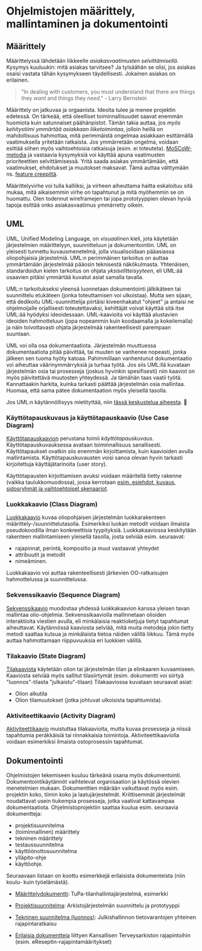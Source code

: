 # Ohjelmistojen määrittely, mallintaminen ja dokumentointi

## Määrittely

Määrittelyssä lähdetään liikkeelle *asiakasvaatimusten selvittämisellä*. Kysymys kuuluukin: mitä asiakas tarvitsee? Ja tylsäähän se olisi, jos asiakas osaisi vastata tähän kysymykseen täydellisesti. Jokainen asiakas on erilainen.

> "In dealing with customers, you must understand that there are things they *want* and things they *need*." - Larry Bernstein

Määrittely on jatkuvaa ja orgaanista. Ideoita tulee ja menee projektin edetessä. On tärkeää, että oleelliset toiminnallisuudet saavat enemmän huomiota kuin satunnaiset päähänpistot. Tämän takia auttaa, jos *myös kehitystiimi ymmärtää asiakkaan liiketoimintaa*, jolloin heillä on mahdollisuus hahmottaa, mitä perimmäistä ongelmaa asiakkaan esittämällä vaatimuksella yritetään ratkaista. Jos ymmärretään ongelma, voidaan esittää siihen myös vaihtoehtoisia ratkaisuja (esim. ei toteuteta). [MoSCoW-metodia](http://en.wikipedia.org/wiki/MoSCoW_Method) ja vastaavia kysymyksiä voi käyttää apuna vaatimusten prioriteettien selvittämisessä. Yritä saada asiakas ymmärtämään, että vaatimukset, ehdotukset ja muutokset maksavat. Tämä auttaa välttymään ns. [feature creepiltä](http://en.wikipedia.org/wiki/Feature_creep).

Määrittelyvirhe voi tulla kalliiksi, ja virheen aiheuttama haitta eskaloituu sitä mukaa, mitä aikaisemmin virhe on tapahtunut ja mitä myöhemmin se on huomattu. Olen todennut wireframejen tai jopa prototyyppien olevan hyviä tapoja esittää onko asiakasvaatimus ymmärretty oikein. 

## UML

UML, Unified Modeling Language, on _visuaalinen_ kieli, jota käytetään järjestelmien määrittelyyn, suunnitteluun ja dokumentointiin. UML on yleisesti tunnettu kuvausmenetelmä, jolla visualisoidaan pääasiassa oliopohjaisia järjestelmiä. UML:n perimmäinen tarkoitus on auttaa ymmärtämään järjestelmää pääosin teknisestä näkökulmasta. Yhtenäisen, standardoidun kielen tarkoitus on ohjata _yksiselitteisyyteen_, eli UML:ää osaavien pitäisi ymmärtää kuvatut asiat samalla tavalla. 

UML:n tarkoitukseksi yleensä luonnetaan dokumentointi jälkikäteen tai suunnittelu etukäteen (jonka toteuttamisen voi ulkoistaa). Mutta sen sijaan, että dedikoitu UML-suunnittelija piirtäisi kiveenhakatut "ohjeet" ja antaisi ne ohjelmoijalle orjallisesti toteutettavaksi, kehittäjät voivat käyttää sitä itse UML:ää hyödyksi ideoidessaan. UML-kaavioita voi käyttää alustavien ideoiden hahmotteluun (jopa nopeammin kuin koodaamalla ja kokeilemalla) ja näin toivottavasti ohjata järjestelmää rakenteellisesti parempaan suuntaan.

UML voi olla osa dokumentaatiota. Järjestelmän muuttuessa dokumentaatiota pitää päivittää, tai muuten se vanhenee nopeasti, jonka jälkeen sen tuoma hyöty katoaa. Pahimmillaan vanhentunut dokumentaatio voi aiheuttaa väärinymmärryksiä ja turhaa työtä. Jos siis UML:llä kuvataan järjestelmän osia tai prosesseja (joskus hyvinkin spesifisesti) niin kaaviot on myös päivitettävä muutosten yhteydessä. Ja tämähän taas vaatii työtä. Kannattaakin harkita, kuinka tarkasti päättää järjestelmän osia mallintaa. Huomaa, että sama pätee dokumentaation myös yleisellä tasolla. 

Jos UML:n käytännöllisyys mietityttää, niin [tässä keskustelua aiheesta](http://stackoverflow.com/questions/18803/is-uml-practical).

### Käyttötapauskuvaus ja käyttötapauskaavio (Use Case Diagram)

[Käyttötapauskaavion](http://www.uml-diagrams.org/use-case-diagrams-examples.html) perustana toimii *käyttötapauskuvaus*. Käyttötapauskuvauksessa avataan toiminnallisuus sanallisesti. Käyttötapaukset ovatkin siis enemmän kirjoittamista, kuin kaavioiden avulla mallintamista. Käyttötapauskuvausten voisi sanoa olevan hyvin tarkasti kirjoitettuja käyttäjätarinoita (user story).

Käyttötapausten kirjoittamisen avuksi voidaan määritellä tietty rakenne (vaikka taulukkomuodossa), jossa kerrotaan [esim. esiehdot, kuvaus, sidosryhmät ja vaihtoehtoiset skenaariot](http://epf.eclipse.org/wikis/abrd/core.tech.common.extend_supp/guidances/examples/use_case_spec_CD5DD9B1.html).

### Luokkakaavio (Class Diagram)

[Luokkakaavio](http://www.uml-diagrams.org/class-diagrams-examples.html) kuvaa oliopohjaisen järjestelmän luokkarakenteen määrittely-/suunnittelutasolla. Esimerkiksi luokan metodit voidaan ilmaista pseudokoodilla ilman konkreettisia tyypityksiä. Luokkakaaviossa keskitytään rakenteen mallintamiseen yleisellä tasolla, josta selviää esim. seuraavat: 

- rajapinnat, perintä, kompositio ja muut vastaavat yhteydet
- attribuutit ja metodit
- nimeäminen.

Luokkakaavio voi auttaa rakenteellisesti järkevien OO-ratkaisujen hahmottelussa ja suunnittelussa.

### Sekvenssikaavio (Sequence Diagram)

[Sekvenssikaavio](http://www.uml-diagrams.org/sequence-diagrams-examples.html) muodostaa yhdessä luokkakaavion kanssa yleisen tavan mallintaa olio-ohjelmia. Sekvenssikaaviolla mallinnetaan olioiden interaktioita viestien avulla, eli minkälaisia reaktioketjuja tietyt tapahtumat aiheuttavat. Käytännössä kaaviosta selviää, mitä muita metodeja jokin tietty metodi saattaa kutsua ja minkälaista tietoa näiden välillä liikkuu.
Tämä myös auttaa hahmottamaan riippuvuuksia eri luokkien välillä.

### Tilakaavio (State Diagram)

[Tilakaaviota](http://www.uml-diagrams.org/state-machine-diagrams-examples.html) käytetään olion tai järjestelmän tilan ja elinkaaren kuvaamiseen. Kaaviosta selviää myös sallitut tilasiirtymät (esim. dokumentti voi siirtyä "luonnos"-tilasta "julkaistu"-tilaan) Tilakaaviossa kuvataan seuraavat asiat:

- Olion alkutila
- Olion tilamuutokset (jotka johtuvat ulkoisista tapahtumista).

### Aktiviteettikaavio (Activity Diagram)

[Aktiviteettikaavio](http://www.uml-diagrams.org/activity-diagrams-examples.html) muistuttaa tilakaavioita, mutta kuvaa prosesseja ja niissä tapahtumia peräkkäisiä tai rinnakkaisia toimintoja. Aktiviteettikaaviolla voidaan esimerkiksi ilmaista ostoprosessin tapahtumat.

## Dokumentointi

Ohjelmistojen tekemiseen kuuluu tärkeänä osana myös dokumentointi. Dokumentointikäytännöt vaihtelevat organisaation ja käytössä olevien menetelmien mukaan. Dokumenttien määrään vaikuttavat myös esim. projektin koko, tiimin koko ja laatujärjestelmät. Kriittisemmät järjestelmät noudattavat usein tiukempia prosesseja, jotka vaativat kattavampaa dokumentaatiota. Ohjelmistoprojektiin saattaa kuulua esim. seuraavia dokumentteja:

- projektisuunnitelma
- (toiminnallinen) määrittely
- tekninen määrittely
- testaussuunnitelma
- käyttöönottosuunnitelma
- ylläpito-ohje
- käyttöohje.

Seuraavaan listaan on koottu esimerkkejä erilaisista dokumenteista (niin koulu- kuin työelämästä).

- [Määrittelydokumentti](http://www.cs.tut.fi/~otm/harjoitukset/tupa-maarittelydokumentti.pdf): TuPa-tilanhallintajärjestelmä, esimerkki

- [Projektisuunnitelma](http://www.elka.fi/useruploads/files/Projektisuunnitelma_1.2.pdf): Arkistojärjestelmän suunnittelu ja prototyyppi

- [Tekninen suunnitelma (luonnos)](http://www.vm.fi/vm/fi/04_julkaisut_ja_asiakirjat/03_muut_asiakirjat/20101208Julkis/05_PERA_tekninen_maeaerittely_20101208.pdf): Julkishallinnon tietovarantojen yhteinen rajapintaratkaisu

- [Erilaisia dokumentteja](https://www.kanta.fi/fi/hl7) liittyen Kansallisen Terveysarkiston rajapintoihin (esim. eReseptin-rajapintamääritykset)